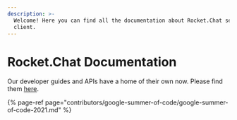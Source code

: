```yaml
---
description: >-
  Welcome! Here you can find all the documentation about Rocket.Chat server and
  client.
---
```


# Rocket.Chat Documentation

Our developer guides and APIs have a home of their own now. Please find them [here](https://developer.rocket.chat/). 

{% page-ref page="contributors/google-summer-of-code/google-summer-of-code-2021.md" %}



